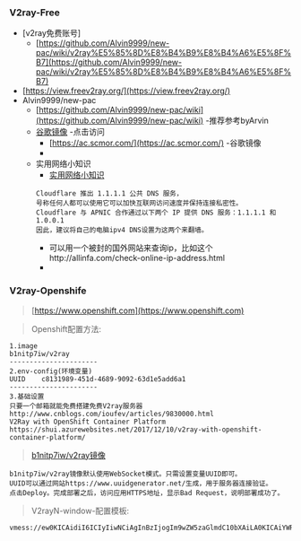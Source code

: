 ### V2ray-Free
- [v2ray免费账号]
    - [https://github.com/Alvin9999/new-pac/wiki/v2ray%E5%85%8D%E8%B4%B9%E8%B4%A6%E5%8F%B7](https://github.com/Alvin9999/new-pac/wiki/v2ray%E5%85%8D%E8%B4%B9%E8%B4%A6%E5%8F%B7)
- [https://view.freev2ray.org/](https://view.freev2ray.org/)
- Alvin9999/new-pac
    - [https://github.com/Alvin9999/new-pac/wiki](https://github.com/Alvin9999/new-pac/wiki) -推荐参考byArvin
    - [谷歌镜像](https://github.com/Alvin9999/new-pac/wiki/%E8%B0%B7%E6%AD%8C%E9%95%9C%E5%83%8F) -点击访问
        - [https://ac.scmor.com/](https://ac.scmor.com/) -谷歌镜像
        - []()
    - 实用网络小知识
        - [实用网络小知识](https://github.com/Alvin9999/new-pac/wiki/%E5%AE%9E%E7%94%A8%E7%BD%91%E7%BB%9C%E5%B0%8F%E7%9F%A5%E8%AF%86)
        ```
        Cloudflare 推出 1.1.1.1 公共 DNS 服务，
        号称任何人都可以使用它可以加快互联网访问速度并保持连接私密性。
        Cloudflare 与 APNIC 合作通过以下两个 IP 提供 DNS 服务：1.1.1.1 和 1.0.0.1
        因此，建议将自己的电脑ipv4 DNS设置为这两个来翻墙。
        ```
        - 可以用一个被封的国外网站来查询ip，比如这个http://allinfa.com/check-online-ip-address.html
        - []()

### V2ray-Openshife
> [https://www.openshift.com](https://www.openshift.com)

> Openshift配置方法:
```
1.image
b1nitp7iw/v2ray
----------------------
2.env-config(环境变量)
UUID    c8131989-451d-4689-9092-63d1e5add6a1
----------------------
3.基础设置
只要一个邮箱就能免费搭建免费V2ray服务器
http://www.cnblogs.com/ioufev/articles/9830000.html
V2Ray with OpenShift Container Platform
https://shui.azurewebsites.net/2017/12/10/v2ray-with-openshift-container-platform/
```

> [b1nitp7iw/v2ray镜像](https://shui.azurewebsites.net/2017/12/10/v2ray-with-openshift-container-platform/)
```
b1nitp7iw/v2ray镜像默认使用WebSocket模式。只需设置变量UUID即可。
UUID可以通过网站https://www.uuidgenerator.net/生成，用于服务器连接验证。
点击Deploy。完成部署之后，访问应用HTTPS地址，显示Bad Request，说明部署成功了。
```

> V2rayN-window-配置模板:
```
vmess://ew0KICAidiI6ICIyIiwNCiAgInBzIjogIm9wZW5zaGlmdC10bXAiLA0KICAiYWRkIjogInYycmF5LXYycmF5LWRldi43ZTE0LnN0YXJ0ZXItdXMtd2VzdC0yLm9wZW5zaGlmdGFwcHMuY29tIiwNCiAgInBvcnQiOiAiNDQzIiwNCiAgImlkIjogImM4MTMxOTg5LTQ1MWQtNDY4OS05MDkyLTYzZDFlNWFkZDZhMSIsDQogICJhaWQiOiAiNjQiLA0KICAibmV0IjogIndzIiwNCiAgInR5cGUiOiAibm9uZSIsDQogICJob3N0IjogIiIsDQogICJwYXRoIjogIiIsDQogICJ0bHMiOiAidGxzIg0KfQ==

```